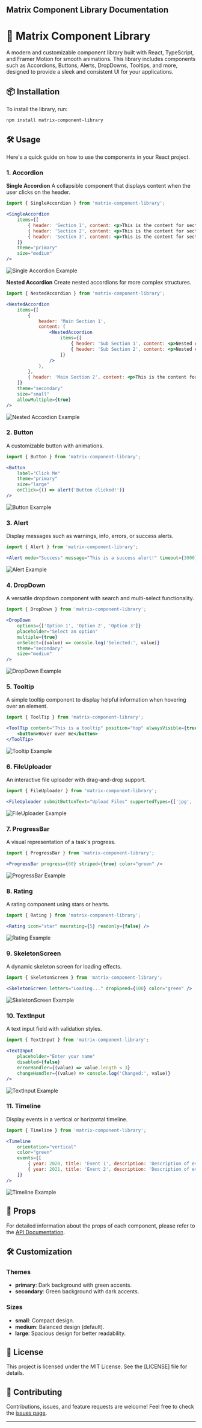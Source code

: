 ## Matrix Component Library Documentation

# 🚀 Matrix Component Library

A modern and customizable component library built with React, TypeScript, and Framer Motion for smooth animations. This library includes components such as Accordions, Buttons, Alerts, DropDowns, Tooltips, and more, designed to provide a sleek and consistent UI for your applications.

## 📦 Installation

To install the library, run:

```
npm install matrix-component-library
```

## 🛠️ Usage

Here's a quick guide on how to use the components in your React project.

### 1. Accordion

**Single Accordion**
A collapsible component that displays content when the user clicks on the header.

```jsx
import { SingleAccordion } from 'matrix-component-library';

<SingleAccordion
    items={[
        { header: 'Section 1', content: <p>This is the content for section 1.</p> },
        { header: 'Section 2', content: <p>This is the content for section 2.</p> },
        { header: 'Section 3', content: <p>This is the content for section 3.</p> },
    ]}
    theme="primary"
    size="medium"
/>
```

![Single Accordion Example](images/single-accordion.png)

**Nested Accordion**
Create nested accordions for more complex structures.

```jsx
import { NestedAccordion } from 'matrix-component-library';

<NestedAccordion
    items={[
        {
            header: 'Main Section 1',
            content: (
                <NestedAccordion
                    items={[
                        { header: 'Sub Section 1', content: <p>Nested content 1</p> },
                        { header: 'Sub Section 2', content: <p>Nested content 2</p> },
                    ]}
                />
            ),
        },
        { header: 'Main Section 2', content: <p>This is the content for section 2.</p> },
    ]}
    theme="secondary"
    size="small"
    allowMultiple={true}
/>
```

![Nested Accordion Example](images/nested-accordion.png)

### 2. Button

A customizable button with animations.

```jsx
import { Button } from 'matrix-component-library';

<Button
    label="Click Me"
    theme="primary"
    size="large"
    onClick={() => alert('Button clicked!')}
/>
```

![Button Example](images/button.png)

### 3. Alert

Display messages such as warnings, info, errors, or success alerts.

```jsx
import { Alert } from 'matrix-component-library';

<Alert mode="Success" message="This is a success alert!" timeout={3000} />
```

![Alert Example](images/alert.png)

### 4. DropDown

A versatile dropdown component with search and multi-select functionality.

```jsx
import { DropDown } from 'matrix-component-library';

<DropDown
    options={['Option 1', 'Option 2', 'Option 3']}
    placeholder="Select an option"
    multiple={true}
    onSelect={(value) => console.log('Selected:', value)}
    theme="secondary"
    size="medium"
/>
```

![DropDown Example](images/dropdown.png)

### 5. Tooltip

A simple tooltip component to display helpful information when hovering over an element.

```jsx
import { ToolTip } from 'matrix-component-library';

<ToolTip content="This is a tooltip" position="top" alwaysVisible={true}>
    <button>Hover over me</button>
</ToolTip>
```

![Tooltip Example](images/tooltip.png)

### 6. FileUploader

An interactive file uploader with drag-and-drop support.

```jsx
import { FileUploader } from 'matrix-component-library';

<FileUploader submitButtonText="Upload Files" supportedTypes={['jpg', 'png']} />
```

![FileUploader Example](images/file-uploader.png)

### 7. ProgressBar

A visual representation of a task's progress.

```jsx
import { ProgressBar } from 'matrix-component-library';

<ProgressBar progress={60} striped={true} color="green" />
```

![ProgressBar Example](images/progress-bar.png)

### 8. Rating

A rating component using stars or hearts.

```jsx
import { Rating } from 'matrix-component-library';

<Rating icon="star" maxrating={5} readonly={false} />
```

![Rating Example](images/rating.png)

### 9. SkeletonScreen

A dynamic skeleton screen for loading effects.

```jsx
import { SkeletonScreen } from 'matrix-component-library';

<SkeletonScreen letters="Loading..." dropSpeed={100} color="green" />
```

![SkeletonScreen Example](images/skeleton-screen.png)

### 10. TextInput

A text input field with validation styles.

```jsx
import { TextInput } from 'matrix-component-library';

<TextInput
    placeholder="Enter your name"
    disabled={false}
    errorHandler={(value) => value.length < 3}
    changeHandler={(value) => console.log('Changed:', value)}
/>
```

![TextInput Example](images/text-input.png)

### 11. Timeline

Display events in a vertical or horizontal timeline.

```jsx
import { Timeline } from 'matrix-component-library';

<Timeline
    orientation="vertical"
    color="green"
    events={[
        { year: 2020, title: 'Event 1', description: 'Description of event 1' },
        { year: 2021, title: 'Event 2', description: 'Description of event 2' },
    ]}
/>
```

![Timeline Example](images/timeline.png)

## 📄 Props

For detailed information about the props of each component, please refer to the [API Documentation](https://github.com/yourusername/your-component-library/wiki).

## 🛠️ Customization

### Themes

- **primary**: Dark background with green accents.
- **secondary**: Green background with dark accents.

### Sizes

- **small**: Compact design.
- **medium**: Balanced design (default).
- **large**: Spacious design for better readability.

## 📝 License

This project is licensed under the MIT License. See the [LICENSE] file for details.

## 🤝 Contributing

Contributions, issues, and feature requests are welcome! Feel free to check the [issues page](https://github.com/fractal-bootcamp/matrix-component-library/issues).


---